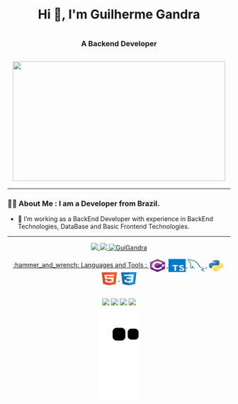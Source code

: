 <h1 align="center">Hi 👋, I'm Guilherme Gandra<h1> 
  
<h3 align="center">A Backend Developer</h3>
  
  ##
  
 <div id="header" align="center">
  <img src="https://media.giphy.com/media/6JK9WA1gBVoLpRH26A/giphy.gif" width="480" height="270" frameBorder="0" class="giphy-embed" allowFullScreen/>
</div>



---

### :man_technologist: About Me : I am a Developer from Brazil.
- :telescope: I’m working as a BackEnd Developer with experience in BackEnd Technologies, DataBase and Basic Frontend Technologies.

---

<div align="center" style="display: inline_block">
  <a href="https://github.com/GuiGandra">
  <img height="150em"src="https://github-readme-stats.vercel.app/api?username=GuiGandra&show_icons=true&theme=radical&include_all_commits=true&count_private=true"/>
  <img height="150em" src="https://github-readme-stats.vercel.app/api/top-langs/?username=GuiGandra&layout=compact&langs_count=7&theme=radical"/>
  <img heigth="100em" width="400" src="https://github-readme-streak-stats.herokuapp.com/?user=GuiGandra&show_icons=true&theme=radical&include_all_commits=true&count_private=true" alt="GuiGandra" />
</div>


<div align="center"><br>
:hammer_and_wrench: Languages and Tools :
  <img align="center" alt="Gui-Csharp" height="30" width="40" src="https://raw.githubusercontent.com/devicons/devicon/master/icons/csharp/csharp-original.svg">
  <img align="center" alt="Gui-Ts" height="30" width="40" src="https://raw.githubusercontent.com/devicons/devicon/master/icons/typescript/typescript-plain.svg">
  <img align="center" alt="Gui-Ts" height="30" width="40" src="https://raw.githubusercontent.com/devicons/devicon/master/icons/mysql/mysql-plain.svg">
  <img align="center" alt="Gui-Python" height="30" width="40" src="https://raw.githubusercontent.com/devicons/devicon/master/icons/python/python-original.svg">
  <img align="center" alt="Gui-HTML" height="30" width="40" src="https://raw.githubusercontent.com/devicons/devicon/master/icons/html5/html5-original.svg">
  <img align="center" alt="Gui-CSS" height="30" width="40" src="https://raw.githubusercontent.com/devicons/devicon/master/icons/css3/css3-original.svg">
</div>

##
  
<div align="center"> 
  <a href="https://www.instagram.com/gandragui/" target="_blank"><img src="https://img.shields.io/badge/-Instagram-%23E4405F?style=for-the-badge&logo=instagram&logoColor=white" target="_blank"></a>
  <a href = "mailto:gui_hengan@hotmail.com"><img src="https://img.shields.io/badge/Microsoft_Outlook-0078D4?style=for-the-badge&logo=microsoft-outlook&logoColor=white" target="_blank"></a>
  <a href="https://www.linkedin.com/in/guilherme-henrique-921070107/" target="_blank"><img src="https://img.shields.io/badge/-LinkedIn-%230077B5?style=for-the-badge&logo=linkedin&logoColor=white" target="_blank"></a>
  <a href="https://www.codewars.com/users/GuiGandra" target="_blank"><img src="	https://img.shields.io/badge/Codechef-%23B92B27.svg?&style=for-the-badge&logo=Codechef&logoColor=white" target="_blank"></a> 

  ![Snake animation](https://github.com/GuiGandra/GuiGandra/blob/output/github-contribution-grid-snake.svg)
</div>
